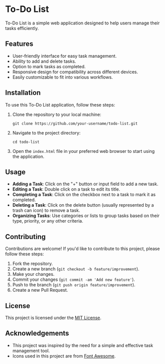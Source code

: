 # To-Do List

To-Do List is a simple web application designed to help users manage their tasks efficiently.

## Features

- User-friendly interface for easy task management.
- Ability to add and delete tasks.
- Option to mark tasks as completed.
- Responsive design for compatibility across different devices.
- Easily customizable to fit into various workflows.

## Installation

To use this To-Do List application, follow these steps:

1. Clone the repository to your local machine:

   ```
   git clone https://github.com/your-username/todo-list.git
   ```

2. Navigate to the project directory:

   ```
   cd todo-list
   ```

3. Open the `index.html` file in your preferred web browser to start using the application.

## Usage

- **Adding a Task**: Click on the "+" button or input field to add a new task.
- **Editing a Task**: Double click on a task to edit its title.
- **Completing a Task**: Click on the checkbox next to a task to mark it as completed.
- **Deleting a Task**: Click on the delete button (usually represented by a trash can icon) to remove a task.
- **Organizing Tasks**: Use categories or lists to group tasks based on their type, priority, or any other criteria.

## Contributing

Contributions are welcome! If you'd like to contribute to this project, please follow these steps:

1. Fork the repository.
2. Create a new branch (`git checkout -b feature/improvement`).
3. Make your changes.
4. Commit your changes (`git commit -am 'Add new feature'`).
5. Push to the branch (`git push origin feature/improvement`).
6. Create a new Pull Request.

## License

This project is licensed under the [MIT License](LICENSE).

## Acknowledgements

- This project was inspired by the need for a simple and effective task management tool.
- Icons used in this project are from [Font Awesome](https://fontawesome.com/).

